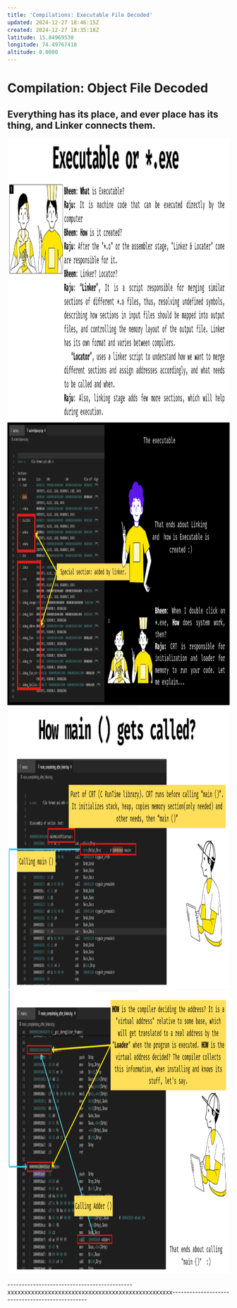 ```yaml
---
title: 'Compilations: Executable File Decoded'
updated: 2024-12-27 18:46:15Z
created: 2024-12-27 18:35:18Z
latitude: 15.84969530
longitude: 74.49767410
altitude: 0.0000
---
```


# Compilation: Object File Decoded

## Everything has its place, and ever place has its thing, and Linker connects them.

<img src="../_resources/Decoded-1.png" alt="Decoded-1.png" width="1318" height="639" class="jop-noMdConv">
<img src="../_resources/Decoded-2.png" alt="Decoded-2.png" width="1318" height="639" class="jop-noMdConv">
<img src="../_resources/Decoded-3.png" alt="Decoded-3.png" width="1318" height="639" class="jop-noMdConv">
<img src="../_resources/Decoded-4.png" alt="Decoded-4.png" width="1318" height="639" class="jop-noMdConv">

--------------------------------------------xxxxxxxxxxxxxxxxxxxxxxxxxxxxxxxxxxxxxxxxxxxxxxxxx------------------------------------------------